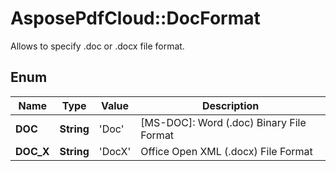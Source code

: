 ﻿# AsposePdfCloud::DocFormat
Allows to specify .doc or .docx file format.

## Enum
Name | Type | Value | Description
------------ | ------------- | ------------- | -------------
**DOC** | **String** | 'Doc' | [MS-DOC]: Word (.doc) Binary File Format
**DOC_X** | **String** | 'DocX' | Office Open XML (.docx) File Format



